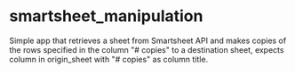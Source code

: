 # smartsheet_manipulation

Simple app that retrieves a sheet from Smartsheet API and makes copies of the rows specified in the column "# copies" to a destination sheet,
expects column in origin_sheet with "# copies" as column title.
